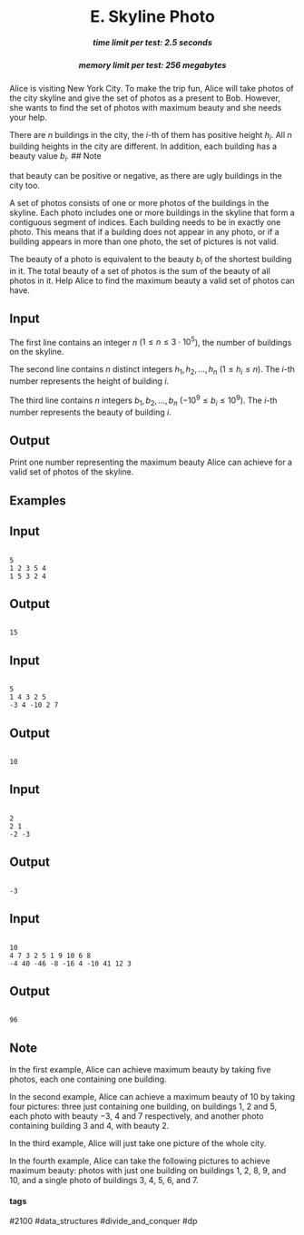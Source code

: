 <h1 style='text-align: center;'> E. Skyline Photo</h1>

<h5 style='text-align: center;'>time limit per test: 2.5 seconds</h5>
<h5 style='text-align: center;'>memory limit per test: 256 megabytes</h5>

Alice is visiting New York City. To make the trip fun, Alice will take photos of the city skyline and give the set of photos as a present to Bob. However, she wants to find the set of photos with maximum beauty and she needs your help. 

There are $n$ buildings in the city, the $i$-th of them has positive height $h_i$. All $n$ building heights in the city are different. In addition, each building has a beauty value $b_i$. ## Note

 that beauty can be positive or negative, as there are ugly buildings in the city too. 

A set of photos consists of one or more photos of the buildings in the skyline. Each photo includes one or more buildings in the skyline that form a contiguous segment of indices. Each building needs to be in exactly one photo. This means that if a building does not appear in any photo, or if a building appears in more than one photo, the set of pictures is not valid. 

The beauty of a photo is equivalent to the beauty $b_i$ of the shortest building in it. The total beauty of a set of photos is the sum of the beauty of all photos in it. Help Alice to find the maximum beauty a valid set of photos can have. 

## Input

The first line contains an integer $n$ ($1 \le n \le 3 \cdot 10^5$), the number of buildings on the skyline. 

The second line contains $n$ distinct integers $h_1, h_2, \ldots, h_n$ ($1 \le h_i \le n$). The $i$-th number represents the height of building $i$.

The third line contains $n$ integers $b_1, b_2, \ldots, b_n$ ($-10^9 \le b_i \le 10^9$). The $i$-th number represents the beauty of building $i$.

## Output

Print one number representing the maximum beauty Alice can achieve for a valid set of photos of the skyline. 

## Examples

## Input


```

5
1 2 3 5 4
1 5 3 2 4

```
## Output


```

15

```
## Input


```

5
1 4 3 2 5
-3 4 -10 2 7

```
## Output


```

10

```
## Input


```

2
2 1
-2 -3

```
## Output


```

-3

```
## Input


```

10
4 7 3 2 5 1 9 10 6 8
-4 40 -46 -8 -16 4 -10 41 12 3

```
## Output


```

96

```
## Note

In the first example, Alice can achieve maximum beauty by taking five photos, each one containing one building. 

In the second example, Alice can achieve a maximum beauty of $10$ by taking four pictures: three just containing one building, on buildings $1$, $2$ and $5$, each photo with beauty $-3$, $4$ and $7$ respectively, and another photo containing building $3$ and $4$, with beauty $2$. 

In the third example, Alice will just take one picture of the whole city.

In the fourth example, Alice can take the following pictures to achieve maximum beauty: photos with just one building on buildings $1$, $2$, $8$, $9$, and $10$, and a single photo of buildings $3$, $4$, $5$, $6$, and $7$. 



#### tags 

#2100 #data_structures #divide_and_conquer #dp 